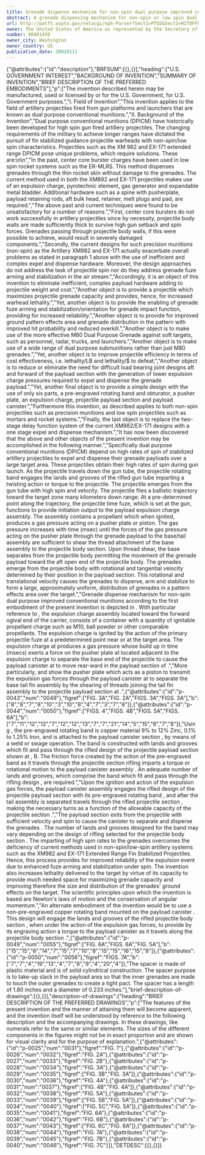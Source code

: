```yaml
---
title: Grenade dispense mechanism for non-spin dual purpose improved conventional munitions
abstract: A grenade dispensing mechanism for non-spin or low spin dual purpose improved conventional munition launched from inside a projectile. At a pre-determined point along the trajectory, the projectile time fuze which is set at the gun functions to provide initiation output to the payload expulsion charge assembly. The payload expulsion charge assembly contains a propellant which when ignited, produces a gas pressure acting on a pusher plate which acts as a piston. The gas pressure increases with time until the forces of the gas pressure acting on the pusher plate through the grenade payload to the base/tail assembly are sufficient to shear the thread attachment of the base assembly to the projectile body section. An obturator band serves to seal the expulsion gas pressures to prevent excessive gas blow-by as the payload canister assembly travels through the rifled projectile body section. Upon thread shear, the base separates from the projectile body permitting movement of the grenade payload toward the aft open end of the projectile body. The projectile payload section is in the warhead/payload canister assembly. A pre-engraved rotating band attached to the payload canister as it travels through the projectile section rifling creates a torque thus the grenades emerge from the projectile body with rotational and tangential velocity determined by their position in the payload section which cause the grenades to disperse, arm and stabilize to form a large approximately uniform, distribution of grenades in a pattern effects over a target area.
url: http://patft.uspto.gov/netacgi/nph-Parser?Sect1=PTO2&Sect2=HITOFF&p=1&u=%2Fnetahtml%2FPTO%2Fsearch-adv.htm&r=1&f=G&l=50&d=PALL&S1=06981450&OS=06981450&RS=06981450
owner: The United States of America as represented by the Secretary of the Army
number: 06981450
owner_city: Washington
owner_country: US
publication_date: 20020111
---
```


{"@attributes":{"id":"description"},"BRFSUM":[{},{}],"heading":["U.S. GOVERNMENT INTEREST","BACKGROUND OF INVENTION","SUMMARY OF INVENTION","BRIEF DESCRIPTION OF THE PREFERRED EMBODIMENTS"],"p":["The invention described herein may be manufactured, used or licensed by or for the U.S. Government, for U.S. Government purposes.","I. Field of Invention","This invention applies to the field of artillery projectiles fired from gun platforms and launchers that are known as dual purpose conventional munitions.","II. Background of the Invention","Dual purpose conventional munitions (DPICM) have historically been developed for high spin gun fired artillery projectiles. The changing requirements of the military to achieve longer ranges have dictated the pursuit of fin stabilized guidance projectile warheads with non-spin\/low spin characteristics. Projectiles such as the XM 982 and EX-171 extended range DPICM pose unique problems, which require solutions. These are:\n\n","In the past, center core burster charges have been used in low spin rocket systems such as the ER-MLRS. This method dispenses grenades through the thin rocket skin without damage to the grenades. The current method used in both the XM892 and EX-171 projectiles makes use of an expulsion charge, pyrotechnic element, gas generator and expandable metal bladder. Additional hardware such as a spine with pusherplate, payload retaining rods, aft bulk head, retainer, melt plugs and pad, are required.","The above past and current techniques were found to be unsatisfactory for a number of reasons.","First, center core bursters do not work successfully in artillery projectiles since by necessity, projectile body walls are made sufficiently thick to survive high gun setback and spin forces. Grenades passing through projectile body walls, if this were possible to achieve, would result in severely damaged components.","Secondly, the current designs for such precision munitions (non-spin) as the Artillery XM982 and EX-171 actually exacerbate overall problems as stated in paragraph 1 above with the use of inefficient and complex expel and dispense hardware. Moreover, the design approaches do not address the task of projectile spin nor do they address grenade fuze arming and stabilization in the air stream.","Accordingly, it is an object of this invention to eliminate inefficient, complex payload hardware adding to projectile weight and cost.","Another object is to provide a projectile which maximizes projectile grenade capacity and provides, hence, for increased warhead lethality.","Yet, another object is to provide the enabling of grenade fuze arming and stabilization\/orientation for grenade impact function, providing for increased reliability.","Another object is to provide for improved ground pattern effects area and grenade distribution in the pattern with improved hit probability and reduced overkill.","Another object is to make use of the more effective M80 Dual Purpose Grenade against soft targets, such as personnel, radar, trucks, and launchers.","Another object is to make use of a wide range of dual purpose submunitions rather than just M80 grenades.","Yet, another object is to improve projectile efficiency in terms of cost effectiveness, i.e. lethality\/LB and lethality\/$ to defeat.","Another object is to reduce or eliminate the need for difficult load bearing joint designs aft and forward of the payload section with the generation of lower expulsion charge pressures required to expel and dispense the grenade payload.","Yet, another final object is to provide a simple design with the use of only six parts, a pre-engraved rotating band and obturator, a pusher plate, an expulsion charge, projectile payload section and payload canister.","Furthermore this invention, as described applies to both non-spin projectiles such as precision munitions and low spin projectiles such as mortars and rocket systems.","Finally, the last object is to replace the two-stage delay function system of the current XM982\/EX-171 designs with a one stage expel and dispense mechanism.","It has now been discovered that the above and other objects of the present invention may be accomplished in the following manner.","Specifically dual purpose conventional munitions (DPICM) depend on high rates of spin of stabilized artillery projectiles to expel and dispense their grenade payloads over a large target area. These projectiles obtain their high rates of spin during gun launch. As the projectile travels down the gun tube, the projectile rotating band engages the lands and grooves of the rifled gun tube imparting a twisting action or torque to the projectile. The projectile emerges from the gun tube with high spin and velocity. The projectile flies a ballistic trajectory toward the target zone many kilometers down range. At a pre-determined point along the trajectory, the projectile time fuze, which is set at the gun, functions to provide initiation output to the payload expulsion charge assembly. The assembly contains a propellant which when ignited, produces a gas pressure acting on a pusher plate or piston. The gas pressure increases with time (msec) until the forces of the gas pressure acting on the pusher plate through the grenade payload to the base\/tail assembly are sufficient to shear the thread attachment of the base assembly to the projectile body section. Upon thread shear, the base separates from the projectile body permitting the movement of the grenade payload toward the aft open end of the projectile body. The grenades emerge from the projectile body with rotational and tangential velocity determined by their position in the payload section. This rotational and translational velocity causes the grenades to disperse, arm and stabilize to form a large, approximately uniform, distribution of grenades in a pattern effects area over the target.","Grenade dispense mechanism for non-spin dual purpose improved conventional munitions according to the first embodiment of the present invention is depicted in . With particular reference to , the expulsion charge assembly  located toward the forward ogival end of the carrier, consists of a container with a quantity of ignitable propellant charge  such as M10, ball powder or other comparable propellants. The expulsion charge  is ignited by the action of the primary projectile fuze  at a predetermined point near or at the target area. The expulsion charge  at  produces a gas pressure whose build up in time (msecs) exerts a force on the pusher plate  at  located adjacent to the expulsion charge  to separate the base end  of the projectile  to cause the payload canister  at  to move rear-ward in the payload section  of .","More particularly,  and  show the pusher plate  which acts as a piston to transmit the expulsion gas forces through the payload canister  at  to separate the base tail fin assembly  by the shearing of threads joining the tail fin assembly  to the projectile payload section  at .",{"@attributes":{"id":"p-0043","num":"0049"},"figref":["FIG. 3A","FIG. 2A","FIGS. 3A","FIGS. 3A"],"b":["8","8","7","8","10","3","10","8","4","7","3","7","8"]},{"@attributes":{"id":"p-0044","num":"0050"},"figref":["FIGS. 4","FIGS. 4B","FIGS. 5A","FIGS. 6A"],"b":["7","11","12","12","7","12","12","13","7","7","21","14","5","15","6","7","8"]},"Using , the pre-engraved rotating band  is copper material 9% to 12% Zinc, 0.1% to 1.25% Iron, and is attached to the payload canister section ,  by means of a weld or swage operation. The band  is constructed with lands and grooves which fit and pass through the rifled design  of the projectile payload section  shown at , B. The friction force created by the action of the pre-engraved band  as it travels through the projectile section  rifling  imparts a torque or rotational motion to the payload canister assembly . An adequate number of lands and grooves, which comprise the band  which fit and pass through the rifling design , are required.","Upon the ignition and action of the expulsion gas forces, the payload canister assembly  engages the rifled design  of the projectile payload section  with its pre-engraved rotating band , and after the tail assembly  is separated travels through the rifled  projectile section , making the necessary turns as a function of the allowable capacity of the projectile section .","The payload section  exits from the projectile  with sufficient velocity and spin to cause the canister  to separate and disperse the grenades . The number of lands and grooves designed for the band  may vary depending on the design of rifling selected for the projectile body section . The imparting of high spin rates to the grenades  overcomes the deficiency of current methods used in non-spin\/low-spin artillery systems such as the XM982 and EX-171 Extended Range Fin Stabilized Projectiles. Hence, this process provides for improved reliability of the expulsion event due to enhanced fuze arming and stabilization under spin. The invention also increases lethality delivered to the target by virtue of its capacity to provide much needed space for maximizing grenade  capacity and improving therefore the size and distribution of the grenades'  ground effects on the target. The scientific principles upon which the invention is based are Newton's laws of motion and the conservation of angular momentum.","An alternate embodiment of the invention would be to use a non-pre-engraved copper rotating band mounted on the payload canister . This design will engage the lands and grooves of the rifled projectile body section , when under the action of the expulsion gas forces, to provide by its engraving action a torque to the payload canister  as it travels along the projectile body section .",{"@attributes":{"id":"p-0049","num":"0055"},"figref":["FIG. 6A","FIGS. 6A","FIG. 5A"],"b":["15","15","6","14","7","15","7","10","8","15","15","16","15","8"]},{"@attributes":{"id":"p-0050","num":"0056"},"figref":"FIGS. 7A","b":["7","7","4","19","13","4","7","8","9","4","20","4"]},"The spacer  is made of plastic material and is of solid cylindrical construction. The spacer  purpose is to take-up slack in the payload area so that the inner grenades  are made to touch the outer grenades to create a tight pact. The spacer  has a length of 1.80 inches and a diameter of 0.233 inches."],"brief-description-of-drawings":[{},{}],"description-of-drawings":{"heading":"BRIEF DESCRIPTION OF THE PREFERRED DRAWINGS","p":["The features of the present invention and the manner of attaining them will become apparent, and the invention itself will be understood by reference to the following description and the accompanying drawings. In these drawings, like numerals refer to the same or similar elements. The sizes of the different components in the figures might not be in exact proportion and are shown for visual clarity and for the purpose of explanation.",{"@attributes":{"id":"p-0025","num":"0031"},"figref":"FIG. 1"},{"@attributes":{"id":"p-0026","num":"0032"},"figref":"FIG. 2A"},{"@attributes":{"id":"p-0027","num":"0033"},"figref":"FIG. 2B"},{"@attributes":{"id":"p-0028","num":"0034"},"figref":"FIG. 3A"},{"@attributes":{"id":"p-0029","num":"0035"},"figref":["FIG. 3B","FIG. 3A"]},{"@attributes":{"id":"p-0030","num":"0036"},"figref":"FIG. 4A"},{"@attributes":{"id":"p-0031","num":"0037"},"figref":["FIG. 4B","FIG. 4A"]},{"@attributes":{"id":"p-0032","num":"0038"},"figref":"FIG. 5A"},{"@attributes":{"id":"p-0033","num":"0039"},"figref":["FIG. 5B","FIG. 5A"]},{"@attributes":{"id":"p-0034","num":"0040"},"figref":["FIG. 5C","FIG. 5A"]},{"@attributes":{"id":"p-0035","num":"0041"},"figref":"FIG. 6A"},{"@attributes":{"id":"p-0036","num":"0042"},"figref":"FIG. 6B"},{"@attributes":{"id":"p-0037","num":"0043"},"figref":["FIG. 6C","FIG. 6A"]},{"@attributes":{"id":"p-0038","num":"0044"},"figref":"FIG. 7A"},{"@attributes":{"id":"p-0039","num":"0045"},"figref":"FIG. 7B"},{"@attributes":{"id":"p-0040","num":"0046"},"figref":"FIG. 7C"}]},"DETDESC":[{},{}]}
